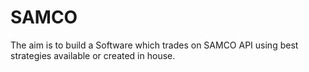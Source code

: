 # SAMCO
The aim is to build a Software which trades on SAMCO API using best strategies available or created in house.
